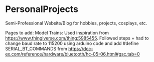 # PersonalProjects
Semi-Professional Website/Blog for hobbies, projects, cosplays, etc.

Pages to add:
Model Trains: Used inspiration from https://www.thingiverse.com/thing:5985455. Followed steps + had to change baud rate to 115200 using arduino code and add #define SERIAL_BT_COMMANDS from https://dcc-ex.com/reference/hardware/bluetooth/hc-05-06.html#gsc.tab=0
